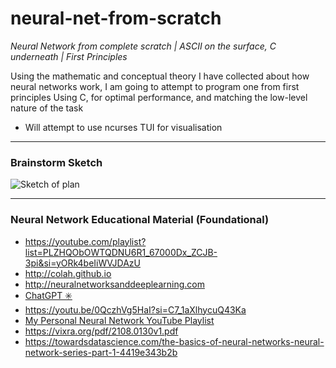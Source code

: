 # neural-net-from-scratch
*Neural Network from complete scratch | ASCII on the surface, C underneath | First Principles*

Using the mathematic and conceptual theory I have collected about how neural networks work, I am going to attempt to program one from first principles
Using C, for optimal performance, and matching the low-level nature of the task
- Will attempt to use ncurses TUI for visualisation

---

### Brainstorm Sketch
![Sketch of plan](https://github.com/jl33-ai/neurotic-network/blob/main/tui-sketch.png)

---

### Neural Network Educational Material (Foundational)
- https://youtube.com/playlist?list=PLZHQObOWTQDNU6R1_67000Dx_ZCJB-3pi&si=yORk4beIiWVJDAzU
- http://colah.github.io
- http://neuralnetworksanddeeplearning.com
- [ChatGPT ✳️](https://chat.openai.com)
- https://youtu.be/0QczhVg5HaI?si=C7_1aXlhycuQ43Ka
- [My Personal Neural Network YouTube Playlist](https://youtu.be/0QczhVg5HaI?si=DUuW-WzZVPTwU8bO)
- https://vixra.org/pdf/2108.0130v1.pdf
- https://towardsdatascience.com/the-basics-of-neural-networks-neural-network-series-part-1-4419e343b2b
